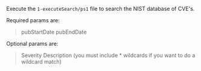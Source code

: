 Execute the `1-executeSearch/ps1` file to search the NIST database of CVE's.

Required params are:
  > pubStartDate
  > pubEndDate

Optional params are: 
  > Severity
  > Description (you must include * wildcards if you want to do a wildcard match)
